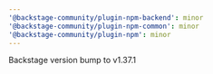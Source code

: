 ```yaml
---
'@backstage-community/plugin-npm-backend': minor
'@backstage-community/plugin-npm-common': minor
'@backstage-community/plugin-npm': minor
---
```


Backstage version bump to v1.37.1
